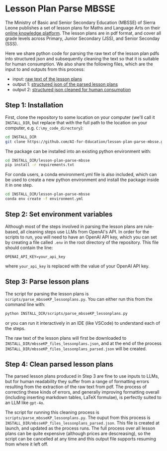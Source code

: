 # Lesson Plan Parse MBSSE

The Ministry of Basic and Senior Secondary Education (MBSSE) of Sierra Leone publishes a set of lesson plans for Maths and Language Arts on their [online knowledge platform](https://mbsseknowledgeplatform.gov.sl). The lesson plans are in pdf format, and cover all grade levels across Primary, Junior Secondary (JSS), and Senior Seconday (SSS).

Here we share python code for parsing the raw text of the lesson plan pdfs into structured json and subsequently cleaning the text so that it is suitable for human consumption. We also share the following files, which are the input to and outputs from this process:

- input: [raw text of the lesson plans](https://fabdatastorage.blob.core.windows.net/mbsse-lp/mbsseKP_files_lessonplans.json.gz)
- output 1: [structured json of the parsed lesson plans](https://fabdatastorage.blob.core.windows.net/mbsse-lp/mbsseKP_files_lessonplans_parsed.json.gz)
- output 2: [structured json cleaned for human consumption](https://fabdatastorage.blob.core.windows.net/mbsse-lp/mbsseKP_files_lessonplans_parsed_cleaned.json.gz)

## Step 1: Installation

First, clone the repository to some location on your computer (we'll call it `INSTALL_DIR`, but replace that with the full path to the location on your computer, e.g. `C:\my_code_directory`):

```bash
cd INSTALL_DIR
git clone https://github.com/AI-for-Education/lesson-plan-parse-mbsse.git
```

The package can be installed into an existing python environment with:

```bash
cd INSTALL_DIR/lesson-plan-parse-mbsse
pip install -r requirements.txt
```

For conda users, a conda environment.yml file is also included, which can be used to create a new python environment and install the package inside it in one step.

```bash
cd INSTALL_DIR/lesson-plan-parse-mbsse
conda env create -f environment.yml
```

## Step 2: Set environment variables

Although most of the steps involved in parsing the lesson plans are rule-based, all cleaning steps use LLMs from OpenAI's API. In order for the scripts to run, you will need to have an OpenAI API key, which you can set by creating a file called `.env` in the root directory of the repository. This file should contain the line:

```.env
OPENAI_API_KEY=your_api_key
```

where `your_api_key` is replaced with the value of your OpenAI API key.

## Step 3: Parse lesson plans

The script for parsing the lesson plans is `scripts/parse_mbsseKP_lessonplans.py`. You can either run this from the command line with:

```bash
python INSTALL_DIR/scripts/parse_mbsseKP_lessonplans.py
```

or you can run it interactively in an IDE (like VSCode) to understand each of the steps.

The raw text of the lesson plans will first be downloaded to `INSTALL_DIR/mbsseKP_files_lessonplans.json`, and at the end of the process `INSTALL_DIR/mbsseKP_files_lessonplans_parsed.json` will be created.

## Step 4: Clean parsed lesson plans

The parsed lesson plans produced in Step 3 are fine to use inputs to LLMs, but for human readability they suffer from a range of formatting errors resulting from the extraction of the raw text from pdf. The process of correcting these kinds of errors, and generally improving formatting overall (including inserting markdown tables, LaTeX formulae), is perfectly suited to an LLM like `gpt-4o`.

The script for running this cleaning process is `scripts/parse_mbsseKP_lessonplans.py`. The ouput from this process is `INSTALL_DIR/mbsseKP_files_lessonplans_parsed.json`. This file is created at launch, and updated as the process runs. The full process over all lesson plans can be quite expensive (although prices are descreasing), so the script can be cancelled at any time and this output file supports resuming from where it left off.